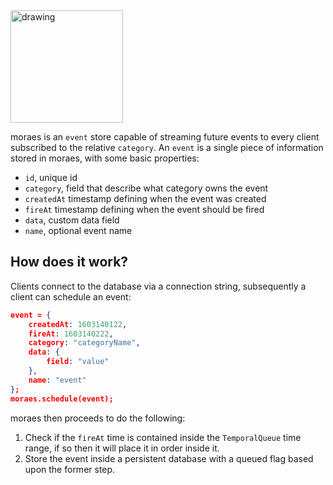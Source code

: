 <img src="docs/images/logo.png" alt="drawing" width="180">


moraes is an `event` store capable of streaming future events to every client subscribed to the relative `category`.
An `event` is a single piece of information stored in moraes, with some basic properties:
- `id`, unique id
- `category`, field that describe what category owns the event
- `createdAt` timestamp defining when the event was created
- `fireAt` timestamp defining when the event should be fired
- `data`, custom data field
- `name`, optional event name

## How does it work?

Clients connect to the database via a connection string, subsequently a client can schedule an event:
```json
event = {
    createdAt: 1603140122,
    fireAt: 1603140222,
    category: "categoryName",
    data: {
        field: "value"
    },
    name: "event"
};
moraes.schedule(event);
```
moraes then proceeds to do the following:

1) Check if the `fireAt` time is contained inside the `TemporalQueue` time range, if so then it will place it in order inside it.
2) Store the event inside a persistent database with a queued flag based upon the former step.
